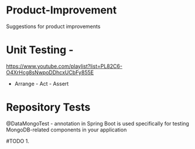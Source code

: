 # Product-Improvement
Suggestions for product improvements


# Unit Testing - 
https://www.youtube.com/playlist?list=PL82C6-O4XrHcg8sNwpoDDhcxUCbFy855E
- Arrange - Act - Assert

# Repository Tests
@DataMongoTest - annotation in Spring Boot is used specifically for testing MongoDB-related components in your application

#TODO
1.

